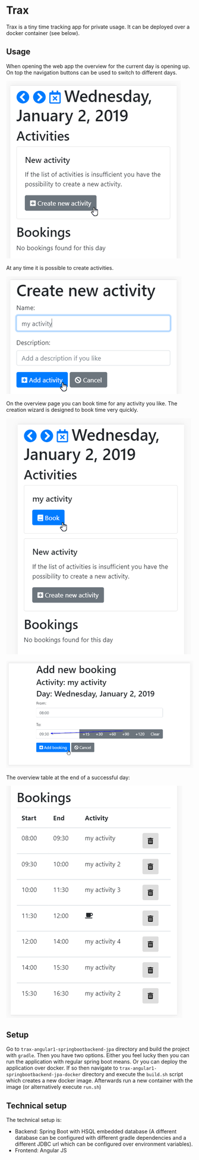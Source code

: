 # Trax
Trax is a tiny time tracking app for private usage. It can be deployed over a docker container (see below).

## Usage
When opening the web app the overview for the current day is opening up. On top the navigation buttons can be used to switch to different days.

![Screenshot](readme-files/01_overview.png)

At any time it is possible to create activities.

![Screenshot](readme-files/02_create_activity.png)

On the overview page you can book time for any activity you like. The creation wizard is designed to book time very quickly.

![Screenshot](readme-files/03_book_1.png)

![Screenshot](readme-files/04_book2.png)

The overview table at the end of a successful day:

![Screenshot](readme-files/05_overview.png)

## Setup
Go to `trax-angular1-springbootbackend-jpa` directory and build the project with `gradle`. Then you have two options. Either you feel lucky then you can run the application with regular spring boot means. Or you can deploy the application over docker. If so then navigate to `trax-angular1-springbootbackend-jpa-docker` directory and execute the `build.sh` script which creates a new docker image. Afterwards run a new container with the image (or alternatively execute `run.sh`)

## Technical setup
The technical setup is:
* Backend: Spring Boot with HSQL embedded database (A different database can be configured with different gradle dependencies and a different JDBC url which can be configured over environment variables).
* Frontend: Angular JS
